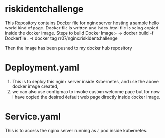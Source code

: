# riskidentchallenge
This Repository contains Docker file for nginx server hosting a sample hello world kind of page. Docker file is written and index.html file is being copied inside the docker image.
Steps to build Docker Image:-
 -> docker build -f Dockerfile .
 -> docker tag <imageid> rr07/nginx:riskidentchallenge

Then the image has been pushed to my docker hub repository.

# Deployment.yaml
1. This is to deploy this nginx server inside Kubernetes, and use the above docker image created,
2. we can also use configmap to invoke custom welcome page but for now i have copied the desired default web page directly inside docker image.

# Service.yaml

This is to access the nginx server running as a pod inside kubernetes.

